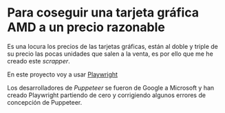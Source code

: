 # Para coseguir una tarjeta gráfica AMD a un precio razonable

Es una locura los precios de las tarjetas gráficas, están al doble y triple de su precio las pocas unidades que salen a la venta, es por ello que me he creado este *scrapper*.

En este proyecto voy a usar [Playwright](https://playwright.dev/)

Los desarrolladores de *Puppeteer* se fueron de Google a Microsoft y han creado Playwright partiendo de cero y corrigiendo algunos errores de concepción de Puppeteer.